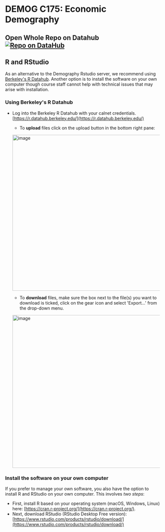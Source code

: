 # DEMOG C175: Economic Demography

## Open Whole Repo on Datahub [![Repo on DataHub](https://img.shields.io/badge/Launch-UCB%20Datahub-blue.svg)](https://datahub.berkeley.edu/hub/user-redirect/git-pull?repo=https%3A%2F%2Fgithub.com%2Fjosh-goldstein-git%2Fecon_demog_c175_2023&urlpath=rstudio%2F)


## R and RStudio

As an alternative to the Demography Rstudio server, we recommend using 
[Berkeley's R Datahub](https://r.datahub.berkeley.edu/). Another option is to install the software on your own computer though course staff cannot help with technical issues that may arise with installation.

### Using Berkeley's R Datahub

- Log into the Berkeley R Datahub with your calnet credentials. 
[https://r.datahub.berkeley.edu/](https://r.datahub.berkeley.edu/)
    - To **upload** files click on the upload button in the bottom right 
pane:
    
    <img width="507" alt="image" 
src="https://media.github.berkeley.edu/user/490/files/19bfdf78-7f40-421b-abc9-f88cdee80feb">

    
    
    - To **download** files, make sure the box next to the file(s) you 
want to download is ticked, click on the gear icon and select 'Export...' 
from the drop-down menu.
    
    <img width="497" alt="image" 
src="https://media.github.berkeley.edu/user/490/files/89d4bb6e-69ac-4c33-8437-98c8461d0456">

### Install the software on your own computer

 If you prefer to manage your own software, you also have the option to install R and RStudio on your own computer. This involves _two steps_:
  - First, install R based on your operating system (macOS, Windows, Linux) here: [https://cran.r-project.org/](https://cran.r-project.org/).
  - Next, download RStudio (RStudio Desktop Free version): [https://www.rstudio.com/products/rstudio/download/](https://www.rstudio.com/products/rstudio/download/)
